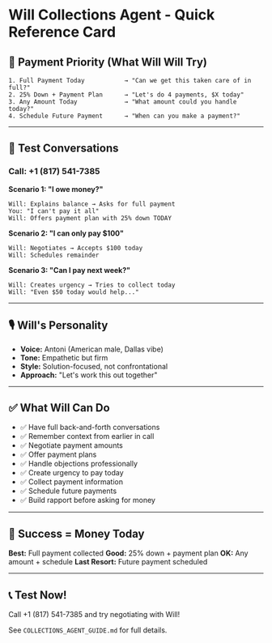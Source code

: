 # Will Collections Agent - Quick Reference Card

## 🎯 Payment Priority (What Will Will Try)

```
1. Full Payment Today           → "Can we get this taken care of in full?"
2. 25% Down + Payment Plan      → "Let's do 4 payments, $X today"
3. Any Amount Today             → "What amount could you handle today?"
4. Schedule Future Payment      → "When can you make a payment?"
```

---

## 💬 Test Conversations

### Call: +1 (817) 541-7385

**Scenario 1: "I owe money?"**
```
Will: Explains balance → Asks for full payment
You: "I can't pay it all"
Will: Offers payment plan with 25% down TODAY
```

**Scenario 2: "I can only pay $100"**
```
Will: Negotiates → Accepts $100 today
Will: Schedules remainder
```

**Scenario 3: "Can I pay next week?"**
```
Will: Creates urgency → Tries to collect today
Will: "Even $50 today would help..."
```

---

## 🎙️ Will's Personality

- **Voice:** Antoni (American male, Dallas vibe)
- **Tone:** Empathetic but firm
- **Style:** Solution-focused, not confrontational
- **Approach:** "Let's work this out together"

---

## ✅ What Will Can Do

- ✅ Have full back-and-forth conversations
- ✅ Remember context from earlier in call
- ✅ Negotiate payment amounts
- ✅ Offer payment plans
- ✅ Handle objections professionally
- ✅ Create urgency to pay today
- ✅ Collect payment information
- ✅ Schedule future payments
- ✅ Build rapport before asking for money

---

## 🎯 Success = Money Today

**Best:** Full payment collected
**Good:** 25% down + payment plan
**OK:** Any amount + schedule
**Last Resort:** Future payment scheduled

---

## 📞 Test Now!

Call +1 (817) 541-7385 and try negotiating with Will!

See `COLLECTIONS_AGENT_GUIDE.md` for full details.
